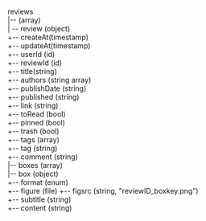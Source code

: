 reviews  
|-- (array)  
    | -- review (object)    
        +-- createAt(timestamp)  
        +-- updateAt(timestamp)  
        +-- userId (id)  
        +-- reviewId (id)  
        +-- title(string)  
        +-- authors (string array)  
        +-- publishDate (string)  
        +-- published (string)  
        +-- link (string)  
        +-- toRead (bool)  
        +-- pinned (bool)  
        +-- trash (bool)  
        +-- tags  (array)  
            +-- tag (string)  
        +-- comment (string)  
        |-- boxes (array)  
            |-- box (object)  
                +-- format (enum)             
                +-- figure (file)
                +-- figsrc (string, "reviewID_boxkey.png")  
                +-- subtitle (string)  
                +-- content (string)  
